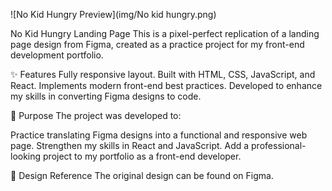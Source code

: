 ![No Kid Hungry Preview](img/No kid hungry.png)


No Kid Hungry Landing Page
This is a pixel-perfect replication of a landing page design from Figma, created as a practice project for my front-end development portfolio.

✨ Features
Fully responsive layout.
Built with HTML, CSS, JavaScript, and React.
Implements modern front-end best practices.
Developed to enhance my skills in converting Figma designs to code.

🎯 Purpose
The project was developed to:

Practice translating Figma designs into a functional and responsive web page.
Strengthen my skills in React and JavaScript.
Add a professional-looking project to my portfolio as a front-end developer.

📌 Design Reference
The original design can be found on Figma.
